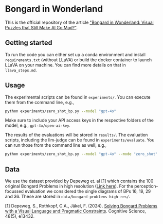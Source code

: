 # Bongard in Wonderland
This is the official repository of the article ["Bongard in Wonderland: Visual Puzzles that Still Make AI Go Mad?"](https://openreview.net/pdf?id=4Yv9tFHDwX). 

## Getting started
To run the code you can either set up a conda environment and install `requirements.txt` (without LLaVA) or build the docker container to launch LLaVA on your machine. You can find more details on that in `llava_steps.md`. 

## Usage
The experimental scripts can be found in `experiments/`. You can execute them from the command line, e.g.,
```bash
python experiments/zero_shot_bp.py --model "gpt-4o"
```
Make sure to include your API access keys in the respective folders of the model, e.g., `gpt-4o/open-ai-key`.

The results of the evaluations will be stored in `results/`. The evaluation scripts, including the llm-judge can be found in `experiments/evaluate`. You can run those from the command line as well, e.g.,
```bash
python experiments/zero_shot_bp.py --model "gpt-4o" --mode "zero_shot"
```

## Data
We use the dataset provided by Depeweg et. al [1] which contains the 100 original Bongard Problems in high resolution ([Link here](https://osf.io/95dks/)). 
For the perception-focussed evaluation we considered the single diagrams of BPs 16, 19, 29 and 36. These are stored in `data/bongard-problems-high-res/`.

[1] Depeweg, S., Rothkopf, C.A., Jäkel, F. (2024). [Solving Bongard Problems with a Visual Language and Pragmatic Constraints](https://onlinelibrary.wiley.com/doi/10.1111/cogs.13432). Cognitive Science, 48(5), e13432.
